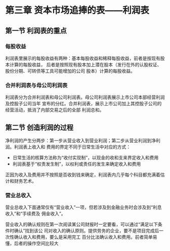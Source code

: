 # 第三章 资本市场追捧的表——利润表

## 第一节 利润表的重点

### 每股收益

利润表里展示的每股收益有两种：基本每股收益和稀释每股收益，前者是按现有股本计算的每股收益，
后者是按照现有股本加上潜在股本（发行在外的认股权证、股份分期、可转债等工具可能增加的公司
股本）计算的每股收益。

### 合并利润表与母公司利润表

利润表分为合并利润表和母公司利润表。母公司利润表展示上市公司本部经营利润及控股子公司当年
宣布的分红。合并利润表，展示上市公司加上其控股子公司的经营活动，抵消了内部交易之后的全部
利润总和。

## 第二节 创造利润的过程

净利润的产生分两步：第一步从营业收入到营业利润；第二步从营业利润到净利润。利润表上收入和
费用的界定不同于日常生活中对应的方式：

- 日常生活的核算方法称为“收付实现制”，以现金的收和支来界定收入和费用
- 利润表基于“权责发生制”，以权利或责任的发生来确定收入和费用

正因为收入及费用并不按照是否收到钱来确定，利润表内几乎每个科目都充满着估计和财务艺术。

### 营业总收入

营业总收入下面通常仅有“营业收入”一项，但若涉及到金融业务时会涉及到“利息收入”和“手续费及
佣金收入”。

营业收入的确认规则在第一次阅读某公司财报时一定要看，可以通过“满足以下条件时确认”找到该公
司对收入的确认原则。提供劳务的企业，要不是项目完成后一次性确认收入和费用，要么是采用完工
百分比法确认收入和费用。前者简单易懂，后者的操作空间比较大
